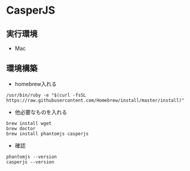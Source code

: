 # CasperJS

## 実行環境
- Mac

## 環境構築
- homebrew入れる
```
/usr/bin/ruby -e "$(curl -fsSL https://raw.githubusercontent.com/Homebrew/install/master/install)"
```

- 他必要なものを入れる
```
brew install wget
brew doctor
brew install phantomjs casperjs
```

- 確認
```
phantomjs --version
casperjs --version
```

